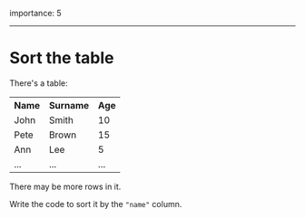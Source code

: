 importance: 5

---

# Sort the table

There's a table:

<table>
<tr>
  <th>Name</th>
  <th>Surname</th>
  <th>Age</th>
</tr>
<tr>
  <td>John</td>
  <td>Smith</td>
  <td>10</td>
</tr>
<tr>
  <td>Pete</td>
  <td>Brown</td>
  <td>15</td>
</tr>
<tr>
  <td>Ann</td>
  <td>Lee</td>
  <td>5</td>
</tr>
<tr>
  <td>...</td>
  <td>...</td>
  <td>...</td>
</tr>
</table>

There may be more rows in it.

Write the code to sort it by the `"name"` column.
